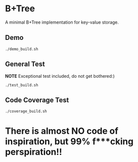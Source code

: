 B+Tree
======

A minimal B+Tree implementation for key-value storage.

Demo
----

```shell
./demo_build.sh
```

General Test
------------

**NOTE** Exceptional test included, do not get bothered:)

```shell
./test_build.sh
```

Code Coverage Test
------------------

```shell
./coverage_build.sh
```

There is almost NO code of inspiration, but 99% f\*\*\*cking perspiration!!
===========================================================================
